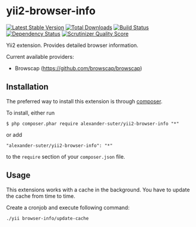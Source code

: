 yii2-browser-info
=================

[![Latest Stable Version](https://poser.pugx.org/alexander-suter/yii2-browser-info/v/stable)](https://packagist.org/packages/alexander-suter/yii2-browser-info)
[![Total Downloads](https://poser.pugx.org/alexander-suter/yii2-browser-info/downloads)](https://packagist.org/packages/alexander-suter/yii2-browser-info)
[![Build Status](https://secure.travis-ci.org/alexander-suter/yii2-browser-info.png)](http://travis-ci.org/alexander-suter/yii2-browser-info)
[![Dependency Status](https://www.versioneye.com/php/alexander-suter:yii2-browser-info/dev-master/badge.png)](https://www.versioneye.com/php/alexander-suter:yii2-browser-info/dev-master)
[![Scrutinizer Quality Score](https://scrutinizer-ci.com/g/alexander-suter/yii2-browser-info/badges/quality-score.png?s=b1074a1ff6d0b214d54fa5ab7abbb90fc092471d)](https://scrutinizer-ci.com/g/alexander-suter/yii2-browser-info/)

Yii2 extension. Provides detailed browser information.

Current available providers:
- Browscap (https://github.com/browscap/browscap)

## Installation

The preferred way to install this extension is through [composer](http://getcomposer.org/download/).

To install, either run

```
$ php composer.phar require alexander-suter/yii2-browser-info "*"
```

or add

```
"alexander-suter/yii2-browser-info": "*"
```

to the ```require``` section of your `composer.json` file.

## Usage

This extensions works with a cache in the background. You have to update the cache from time to time.

Create a cronjob and execute following command:

```
./yii browser-info/update-cache
```

